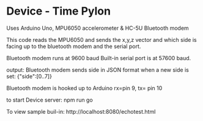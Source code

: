 # Device - Time Pylon

Uses Arduino Uno,
MPU6050 accelerometer &
HC-5U Bluetooth modem

This code reads the MPU6050 and sends the x,y,z vector and which side is facing up to the 
bluetooth modem and the serial port.

Bluetooth modem runs at 9600 baud
Built-in serial port is at 57600 baud.

output:
Bluetooth modem sends side in JSON format when a new side is set:
{"side":[0..7]}

Bluetooth modem is hooked up to Arduino rx=pin 9, tx= pin 10

to start Device server:
npm run go

To view sample buil-in:
http://localhost:8080/echotest.html
